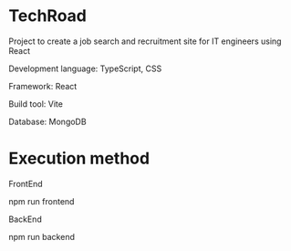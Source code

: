 # TechRoad
Project to create a job search and recruitment site for IT engineers using React

Development language: TypeScript, CSS

Framework: React

Build tool: Vite

Database: MongoDB

# Execution method

FrontEnd

npm run frontend

BackEnd

npm run backend
